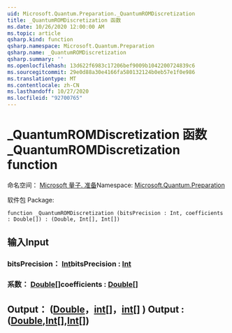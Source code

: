 ```yaml
---
uid: Microsoft.Quantum.Preparation._QuantumROMDiscretization
title: _QuantumROMDiscretization 函数
ms.date: 10/26/2020 12:00:00 AM
ms.topic: article
qsharp.kind: function
qsharp.namespace: Microsoft.Quantum.Preparation
qsharp.name: _QuantumROMDiscretization
qsharp.summary: ''
ms.openlocfilehash: 13d622f6983c17206bef9009b1042200724839c6
ms.sourcegitcommit: 29e0d88a30e4166fa580132124b0eb57e1f0e986
ms.translationtype: MT
ms.contentlocale: zh-CN
ms.lasthandoff: 10/27/2020
ms.locfileid: "92700765"
---
```

# <a name="_quantumromdiscretization-function"></a><span data-ttu-id="c3434-102">_QuantumROMDiscretization 函数</span><span class="sxs-lookup"><span data-stu-id="c3434-102">_QuantumROMDiscretization function</span></span>

<span data-ttu-id="c3434-103">命名空间： [Microsoft 量子. 准备](xref:Microsoft.Quantum.Preparation)</span><span class="sxs-lookup"><span data-stu-id="c3434-103">Namespace: [Microsoft.Quantum.Preparation](xref:Microsoft.Quantum.Preparation)</span></span>

<span data-ttu-id="c3434-104">软件包 [](https://nuget.org/packages/)</span><span class="sxs-lookup"><span data-stu-id="c3434-104">Package: [](https://nuget.org/packages/)</span></span>




```qsharp
function _QuantumROMDiscretization (bitsPrecision : Int, coefficients : Double[]) : (Double, Int[], Int[])
```


## <a name="input"></a><span data-ttu-id="c3434-105">输入</span><span class="sxs-lookup"><span data-stu-id="c3434-105">Input</span></span>

### <a name="bitsprecision--int"></a><span data-ttu-id="c3434-106">bitsPrecision： [Int](xref:microsoft.quantum.lang-ref.int)</span><span class="sxs-lookup"><span data-stu-id="c3434-106">bitsPrecision : [Int](xref:microsoft.quantum.lang-ref.int)</span></span>




### <a name="coefficients--double"></a><span data-ttu-id="c3434-107">系数： [Double](xref:microsoft.quantum.lang-ref.double)[]</span><span class="sxs-lookup"><span data-stu-id="c3434-107">coefficients : [Double](xref:microsoft.quantum.lang-ref.double)[]</span></span>





## <a name="output--doubleintint"></a><span data-ttu-id="c3434-108">Output： ([Double](xref:microsoft.quantum.lang-ref.double)，[int](xref:microsoft.quantum.lang-ref.int)[]，[int](xref:microsoft.quantum.lang-ref.int)[] ) </span><span class="sxs-lookup"><span data-stu-id="c3434-108">Output : ([Double](xref:microsoft.quantum.lang-ref.double),[Int](xref:microsoft.quantum.lang-ref.int)[],[Int](xref:microsoft.quantum.lang-ref.int)[])</span></span>

